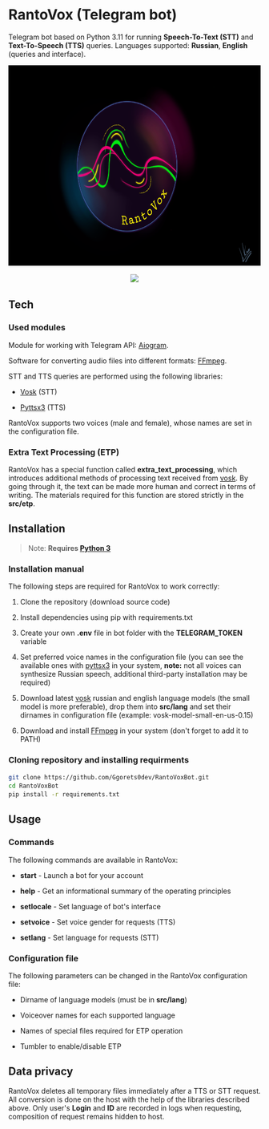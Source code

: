 # RantoVox (Telegram bot)

Telegram bot based on Python 3.11 for running **Speech-To-Text (STT)** and **Text-To-Speech (TTS)** queries. Languages supported: **Russian**, **English** (queries and interface).

<p align='center'>
       <img height=400 src="src/img/rantovox_github_logo.png"/>
</p>

<p align='center'>
   <a href="https://t.me/RantoVoxBot">
       <img height=35 src="https://img.shields.io/badge/Telegram-2CA5E0?style=for-the-badge&logo=telegram&logoColor=white"/>
    </a>
</p>



## Tech

### **Used modules**

Module for working with Telegram API: [Aiogram](https://pypi.org/project/aiogram/).

Software for converting audio files into different formats: [FFmpeg](https://ffmpeg.org/).

STT and TTS queries are performed using the following libraries:

* [Vosk](https://pypi.org/project/vosk/) (STT)
  
* [Pyttsx3](https://pypi.org/project/pyttsx3/) (TTS)

RantoVox supports two voices (male and female), whose names are set in the configuration file.

### **Extra Text Processing (ETP)**

RantoVox has a special function called **extra_text_processing**, which introduces additional methods of processing text received from [vosk](https://pypi.org/project/vosk/). By going through it, the text can be made more human and correct in terms of writing. The materials required for this function are stored strictly in the **src/etp**.

## Installation

> Note: **Requires [Python 3](https://www.python.org/)**

### **Installation manual**

The following steps are required for RantoVox to work correctly:

1) Clone the repository (download source code)

2) Install dependencies using pip with requirements.txt

3) Create your own **.env** file in bot folder with the **TELEGRAM_TOKEN** variable

4) Set preferred voice names in the configuration file (you can see the available ones with [pyttsx3](https://pypi.org/project/pyttsx3/) in your system, **note:** not all voices can synthesize Russian speech, additional third-party installation may be required)

5) Download latest [vosk](https://pypi.org/project/vosk/) russian and english language models (the small model is more preferable), drop them into **src/lang** and set their dirnames in configuration file (example: vosk-model-small-en-us-0.15)

6) Download and install [FFmpeg](https://ffmpeg.org/) in your system (don't forget to add it to PATH)

### **Cloning repository and installing requirments**

```bash
git clone https://github.com/Ggorets0dev/RantoVoxBot.git
cd RantoVoxBot
pip install -r requirements.txt
```

## Usage

### **Commands**

The following commands are available in RantoVox:

* **start** - Launch a bot for your account

* **help** - Get an informational summary of the operating principles

* **setlocale** - Set language of bot's interface

* **setvoice** - Set voice gender for requests (TTS)

* **setlang** - Set language for requests (STT)

### **Configuration file**

The following parameters can be changed in the RantoVox configuration file:

* Dirname of language models (must be in **src/lang**)

* Voiceover names for each supported language

* Names of special files required for ETP operation

* Tumbler to enable/disable ETP

## Data privacy

RantoVox deletes all temporary files immediately after a TTS or STT request. All conversion is done on the host with the help of the libraries described above. Only user's **Login** and **ID** are recorded in logs when requesting, composition of request remains hidden to host.
